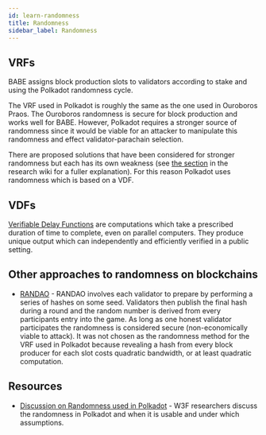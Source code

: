 ```yaml
---
id: learn-randomness
title: Randomness
sidebar_label: Randomness
---
```


## VRFs

BABE assigns block production slots to validators according to stake and using the Polkadot randomness cycle.

The VRF used in Polkadot is roughly the same as the one used in Ouroboros Praos. The Ouroboros randomness is secure for block production and works well for BABE. However, Polkadot requires a stronger source of randomness since it would be viable for an attacker to manipulate this randomness and effect validator-parachain selection.

There are proposed solutions that have been considered for stronger randomness but each has its own weakness (see [the section](http://research.web3.foundation/en/latest/polkadot/BABE/3-VDF/#unbiased-randomness) in the research wiki for a fuller explanation). For this reason Polkadot uses randomness which is based on a VDF.

## VDFs

[Verifiable Delay Functions](https://vdfresearch.org/) are computations which take a prescribed duration of time to complete, even on parallel computers. They produce unique output which can independently and efficiently verified in a public setting.

## Other approaches to randomness on blockchains

- [RANDAO](https://github.com/randao/randao) - RANDAO involves each validator to prepare by performing a series of hashes on some seed. Validators then publish the final hash during a round and the random number is derived from every participants entry into the game. As long as one honest validator participates the randomness is considered secure (non-economically viable to attack). It was not chosen as the randomness method for the VRF used in Polkadot because revealing a hash from every block producer for each slot costs quadratic bandwidth, or at least quadratic computation.

## Resources

- [Discussion on Randomness used in Polkadot](https://github.com/paritytech/ink/issues/57) - W3F researchers discuss the randomness in Polkadot and when it is usable and under which assumptions.

